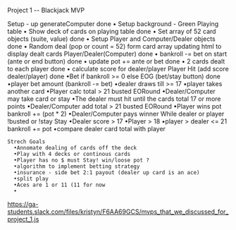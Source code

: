 Project 1 -- Blackjack MVP

  Setup - up generateComputer
done    • Setup background - Green Playing table
    • Show deck of cards on playing table
done    • Set array of 52 card objects (suite, value)
done    • Setup Player and Computer/Dealer objects
done    • Random deal (pop or count = 52) form card array updating html  to display dealt cards
  Player/Dealer(Computer)
done    • bankroll -= bet on start (ante or end button)
done    • update pot += ante or bet
done    • 2 cards dealt to each player
done    • calculate score for dealer/player
      Player Hit (add score dealer/player)
done          •Bet if bankroll >= 0 else EOG (bet/stay button)
done          •player bet amount (bankroll -= bet)
          •dealer draws till >= 17
          •player takes another card
          •Player calc total > 21 busted EORound
          •Dealer/Computer may take card or stay
            •The dealer must hit until the cards total 17 or more points
          •Dealer/Computer add total > 21 busted EORound
            •Player wins pot bankroll += (pot * 2)
          •Dealer/Computer pays winner
          While dealer or player !busted or !stay
      Stay
          •Dealer score > 17
          •Player > 18
          •player > dealer <= 21 bankroll += pot
          •compare dealer card total with player

    Strech Goals
      •Annomate dealing of cards off the deck
      •Play with 4 decks or continous cards
      •Player has no $ must Stay! win/loose pot ?
      •algorithm to implement betting strategy
      •insurance - side bet 2:1 payout (dealer up card is an ace)
      •split play
      •Aces are 1 or 11 (11 for now
      •


https://ga-students.slack.com/files/kristyn/F6AA69GCS/mvps_that_we_discussed_for_project_1.js
